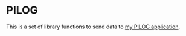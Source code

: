 # PILOG

This is a set of library functions to send data to [my PILOG application](https://github.com/marcheiligers/pilog).